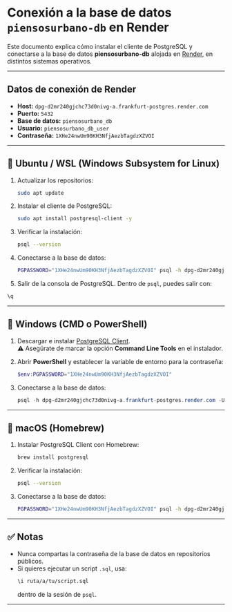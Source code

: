 # Conexión a la base de datos `piensosurbano-db` en Render

Este documento explica cómo instalar el cliente de PostgreSQL y conectarse a la base de datos **piensosurbano-db** alojada en [Render](https://render.com), en distintos sistemas operativos.

---

## Datos de conexión de Render

- **Host:** `dpg-d2mr240gjchc73d0nivg-a.frankfurt-postgres.render.com`
- **Puerto:** `5432`
- **Base de datos:** `piensosurbano_db`
- **Usuario:** `piensosurbano_db_user`
- **Contraseña:** `1XHe24nwUm90KH3NfjAezbTagdzXZVOI`

---

## 🔹 Ubuntu / WSL (Windows Subsystem for Linux)

1. Actualizar los repositorios:
   ```bash
   sudo apt update
   ```

2. Instalar el cliente de PostgreSQL:
   ```bash
   sudo apt install postgresql-client -y
   ```

3. Verificar la instalación:
   ```bash
   psql --version
   ```

4. Conectarse a la base de datos:
   ```bash
   PGPASSWORD="1XHe24nwUm90KH3NfjAezbTagdzXZVOI" psql -h dpg-d2mr240gjchc73d0nivg-a.frankfurt-postgres.render.com -U piensosurbano_db_user -d piensosurbano_db -p 5432
   ```
5. Salir de la consola de PostgreSQL. Dentro de `psql`, puedes salir con:

```sql
\q
```
---

## 🔹 Windows (CMD o PowerShell)

1. Descargar e instalar [PostgreSQL Client](https://www.postgresql.org/download/windows/).  
   ⚠️ Asegúrate de marcar la opción **Command Line Tools** en el instalador.

2. Abrir **PowerShell** y establecer la variable de entorno para la contraseña:
   ```powershell
   $env:PGPASSWORD="1XHe24nwUm90KH3NfjAezbTagdzXZVOI"
   ```

3. Conectarse a la base de datos:
   ```powershell
   psql -h dpg-d2mr240gjchc73d0nivg-a.frankfurt-postgres.render.com -U piensosurbano_db_user -d piensosurbano_db -p 5432
   ```

---

## 🔹 macOS (Homebrew)

1. Instalar PostgreSQL Client con Homebrew:
   ```bash
   brew install postgresql
   ```

2. Verificar la instalación:
   ```bash
   psql --version
   ```

3. Conectarse a la base de datos:
   ```bash
   PGPASSWORD="1XHe24nwUm90KH3NfjAezbTagdzXZVOI" psql -h dpg-d2mr240gjchc73d0nivg-a.frankfurt-postgres.render.com -U piensosurbano_db_user -d piensosurbano_db -p 5432
   ```

---

## ✅ Notas

- Nunca compartas la contraseña de la base de datos en repositorios públicos.
- Si quieres ejecutar un script `.sql`, usa:
  ```bash
  \i ruta/a/tu/script.sql
  ```
  dentro de la sesión de `psql`.

---
